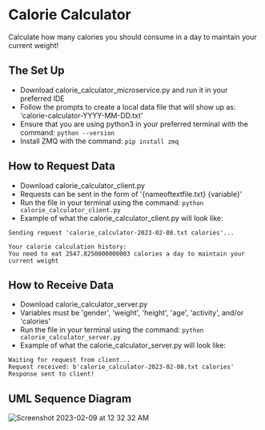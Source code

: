 # Calorie Calculator
Calculate how many calories you should consume in a day to maintain your current weight!

## The Set Up
- Download calorie_calculator_microservice.py and run it in your preferred IDE
- Follow the prompts to create a local data file that will show up as: 'calorie-calculator-YYYY-MM-DD.txt'
- Ensure that you are using python3 in your preferred terminal with the command: `python --version`
- Install ZMQ with the command: `pip install zmq`

## How to Request Data
- Download calorie_calculator_client.py
- Requests can be sent in the form of '{nameoftextfile.txt} {variable}'
- Run the file in your terminal using the command: `python calorie_calculator_client.py`
- Example of what the calorie_calculator_client.py will look like:
```
Sending request 'calorie_calculator-2023-02-08.txt calories'...

Your calorie calculation history: 
You need to eat 2547.8250000000003 calories a day to maintain your current weight

```

## How to Receive Data
- Download calorie_calculator_server.py
- Variables must be 'gender', 'weight', 'height', 'age', 'activity', and/or 'calories'
- Run the file in your terminal using the command: `python calorie_calculator_server.py`
- Example of what the calorie_calculator_server.py will look like:
```
Waiting for request from client...
Request received: b'calorie_calculator-2023-02-08.txt calories'
Response sent to client!
```
## UML Sequence Diagram

![Screenshot 2023-02-09 at 12 32 32 AM](https://user-images.githubusercontent.com/107904188/217758678-50838e60-7e6c-4b82-b058-891a42d81806.png)
